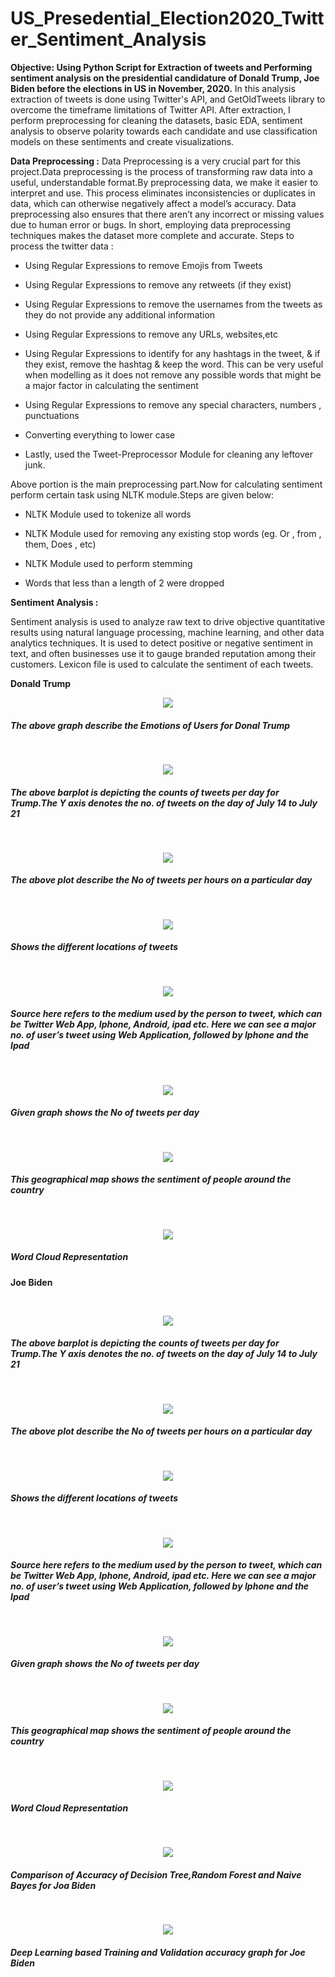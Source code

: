 # US_Presedential_Election2020_Twitter_Sentiment_Analysis

**Objective: Using Python Script for Extraction of tweets and Performing sentiment analysis on the presidential candidature of Donald Trump, Joe Biden before the elections in US in November, 2020.**
In this analysis extraction of tweets is done using Twitter's API, and GetOldTweets library to overcome the timeframe limitations of Twitter API. After extraction, I perform preprocessing for cleaning the datasets, basic EDA, sentiment analysis to observe polarity towards each candidate and use classification models on these sentiments and create visualizations.

**Data Preprocessing :** 
Data Preprocessing is a very crucial part for this project.Data preprocessing is the process of transforming raw data into a useful, understandable format.By preprocessing data, we make it easier to interpret and use. This process eliminates inconsistencies or duplicates in data, which can otherwise negatively affect a model’s accuracy. Data preprocessing also ensures that there aren’t any incorrect or missing values due to human error or bugs. In short, employing data preprocessing techniques makes the dataset more complete and accurate.
Steps to process the twitter data :

* Using Regular Expressions to remove Emojis from Tweets

* Using Regular Expressions to remove any retweets (if they exist)

* Using Regular Expressions to remove the usernames from the tweets as they do not provide any additional information

* Using Regular Expressions to remove any URLs, websites,etc

* Using Regular Expressions to identify for any hashtags in the tweet, & if they exist, remove the hashtag & keep the word. This can be very useful when modelling as it does not remove any possible words that might be a major factor in calculating the sentiment

* Using Regular Expressions to remove any special characters, numbers , punctuations

* Converting everything to lower case

* Lastly, used the Tweet-Preprocessor Module for cleaning any leftover junk.

Above portion is the main preprocessing part.Now for calculating sentiment perform certain task using NLTK module.Steps are given below:

* NLTK Module used to tokenize all words

* NLTK Module used for removing any existing stop words (eg. Or , from , them, Does , etc)

* NLTK Module used to perform stemming

* Words that less than a length of 2 were dropped

**Sentiment Analysis :**

Sentiment analysis is used to analyze raw text to drive objective quantitative results using natural language processing, machine learning, and other data analytics techniques. It is used to detect positive or negative sentiment in text, and often businesses use it to gauge branded reputation among their customers. 
Lexicon file is used to calculate the sentiment of each tweets.

**Donald Trump**

<p align="center">
<img src = "https://github.com/Arupsau/Twitter_Sentiment_Analysis_US_Presedential_Elction2020/blob/main/Visualizations/Donald%20Trump/Calculate%20Emotion%20of%20Users.png">
</p>
<h5>The above graph describe the Emotions of Users for Donal Trump</h5>

<br>
<p align="center">
<img src = "https://github.com/Arupsau/Twitter_Sentiment_Analysis_US_Presedential_Elction2020/blob/main/Visualizations/Donald%20Trump/Count%20Of%20Tweets%20Per%20Day.png">
</p>
<h5>The above barplot is depicting the counts of tweets per day for Trump.The Y axis denotes the no. of tweets on the day of July 14 to July 21</h5>

<br>
<p align="center">
<img src = "https://github.com/Arupsau/Twitter_Sentiment_Analysis_US_Presedential_Elction2020/blob/main/Visualizations/Donald%20Trump/Count%20Of%20Tweets%20Per%20Hour.png">
</p>
<h5>The above plot describe the No of tweets per hours on a particular day</h5>


<br>
<p align="center">
<img src = "https://github.com/Arupsau/Twitter_Sentiment_Analysis_US_Presedential_Elction2020/blob/main/Visualizations/Donald%20Trump/User%20Locations.png">
</p>
<h5>Shows the different locations of tweets</h5>

<br>
<p align="center">
<img src = "https://github.com/Arupsau/Twitter_Sentiment_Analysis_US_Presedential_Elction2020/blob/main/Visualizations/Donald%20Trump/Source%20Of%20Tweets.png">
</p>
<h5>Source here refers to the medium used by the person to tweet, which can be Twitter Web App, Iphone, Android, ipad etc. Here we can see a major no. of user’s tweet using Web Application, followed by Iphone and the Ipad</h5>

<br>
<p align="center">
<img src = "https://github.com/Arupsau/Twitter_Sentiment_Analysis_US_Presedential_Elction2020/blob/main/Visualizations/Donald%20Trump/Trump_SentimentOfTweetPerDay.png">
</p>
<h5>Given graph shows the No of tweets per day</h5>

<br>
<p align="center">
<img src = "https://github.com/Arupsau/Twitter_Sentiment_Analysis_US_Presedential_Elction2020/blob/main/Visualizations/Donald%20Trump/Sentiments%20Of%20People%20Towards%20Trump.png">
</p>
<h5>This geographical map shows the sentiment of people around the country</h5>

<br>
<p align="center">
<img src = "https://github.com/Arupsau/Twitter_Sentiment_Analysis_US_Presedential_Elction2020/blob/main/Visualizations/Donald%20Trump/WordCloud.png">
</p>
<h5> Word Cloud Representation</h5>



**Joe Biden**

<br>
<p align="center">
<img src = "https://github.com/Arupsau/Twitter_Sentiment_Analysis_US_Presedential_Elction2020/blob/main/Visualizations/Joe%20Biden/Count%20Of%20Tweets%20Per%20Day.png">
</p>
<h5>The above barplot is depicting the counts of tweets per day for Trump.The Y axis denotes the no. of tweets on the day of July 14 to July 21</h5>

<br>
<p align="center">
<img src = "https://github.com/Arupsau/Twitter_Sentiment_Analysis_US_Presedential_Elction2020/blob/main/Visualizations/Joe%20Biden/Count%20Of%20Tweets%20Per%20Hour.jpg">
</p>
<h5>The above plot describe the No of tweets per hours on a particular day</h5>


<br>
<p align="center">
<img src = "https://github.com/Arupsau/Twitter_Sentiment_Analysis_US_Presedential_Elction2020/blob/main/Visualizations/Joe%20Biden/User%20Locations%20For%20People%20Tweeting%20About%20Biden.png">
</p>
<h5>Shows the different locations of tweets</h5>

<br>
<p align="center">
<img src = "https://github.com/Arupsau/Twitter_Sentiment_Analysis_US_Presedential_Elction2020/blob/main/Visualizations/Joe%20Biden/Source%20Of%20Tweets.png">
</p>
<h5>Source here refers to the medium used by the person to tweet, which can be Twitter Web App, Iphone, Android, ipad etc. Here we can see a major no. of user’s tweet using Web Application, followed by Iphone and the Ipad</h5>

<br>
<p align="center">
<img src = "https://github.com/Arupsau/Twitter_Sentiment_Analysis_US_Presedential_Elction2020/blob/main/Visualizations/Joe%20Biden/Sentiment%20Of%20Tweets%20per%20Day.png">
</p>
<h5>Given graph shows the No of tweets per day</h5>

<br>
<p align="center">
<img src = "https://github.com/Arupsau/Twitter_Sentiment_Analysis_US_Presedential_Elction2020/blob/main/Visualizations/Joe%20Biden/Sentiments%20Of%20People%20Towards%20Biden.png">
</p>
<h5>This geographical map shows the sentiment of people around the country</h5>

<br>
<p align="center">
<img src = "https://github.com/Arupsau/Twitter_Sentiment_Analysis_US_Presedential_Elction2020/blob/main/Visualizations/Joe%20Biden/WordCloud.png">
</p>
<h5> Word Cloud Representation</h5>

<br>
<p align="center">
<img src = "https://github.com/Arupsau/Twitter_Sentiment_Analysis_US_Presedential_Elction2020/blob/main/Visualizations/Joe%20Biden/Comparion%20Accuracy%20Score.png">
</p>
<h5>Comparison of Accuracy of Decision Tree,Random Forest and Naive Bayes for Joa Biden</h5>

<br>
<p align="center">
<img src = "https://github.com/Arupsau/Twitter_Sentiment_Analysis_US_Presedential_Elction2020/blob/main/Visualizations/Joe%20Biden/DL%20Train%20and%20Validation%20Accuracy.png">
</p>
<h5>Deep Learning based Training and Validation accuracy graph for Joe Biden </h5>

